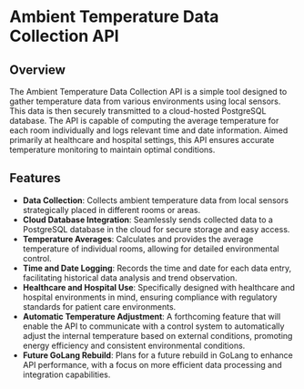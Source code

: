 # Ambient Temperature Data Collection API

## Overview
The Ambient Temperature Data Collection API is a simple tool designed to gather temperature data from various environments using local sensors. This data is then securely transmitted to a cloud-hosted PostgreSQL database. The API is capable of computing the average temperature for each room individually and logs relevant time and date information. Aimed primarily at healthcare and hospital settings, this API ensures accurate temperature monitoring to maintain optimal conditions.

## Features

- **Data Collection**: Collects ambient temperature data from local sensors strategically placed in different rooms or areas.
- **Cloud Database Integration**: Seamlessly sends collected data to a PostgreSQL database in the cloud for secure storage and easy access.
- **Temperature Averages**: Calculates and provides the average temperature of individual rooms, allowing for detailed environmental control.
- **Time and Date Logging**: Records the time and date for each data entry, facilitating historical data analysis and trend observation.
- **Healthcare and Hospital Use**: Specifically designed with healthcare and hospital environments in mind, ensuring compliance with regulatory standards for patient care environments.
- **Automatic Temperature Adjustment**: A forthcoming feature that will enable the API to communicate with a control system to automatically adjust the internal temperature based on external conditions, promoting energy efficiency and consistent environmental conditions.
- **Future GoLang Rebuild**: Plans for a future rebuild in GoLang to enhance API performance, with a focus on more efficient data processing and integration capabilities.

